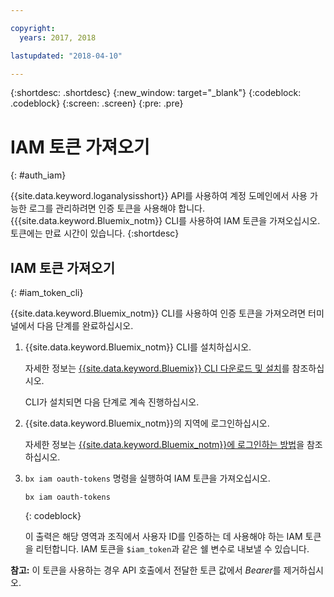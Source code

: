```yaml
---

copyright:
  years: 2017, 2018

lastupdated: "2018-04-10"

---
```



{:shortdesc: .shortdesc}
{:new_window: target="_blank"}
{:codeblock: .codeblock}
{:screen: .screen}
{:pre: .pre}


# IAM 토큰 가져오기
{: #auth_iam}

{{site.data.keyword.loganalysisshort}} API를 사용하여 계정 도메인에서 사용 가능한 로그를 관리하려면 인증 토큰을 사용해야 합니다. {{{site.data.keyword.Bluemix_notm}} CLI를 사용하여 IAM 토큰을 가져오십시오. 토큰에는 만료 시간이 있습니다. 
{:shortdesc}


## IAM 토큰 가져오기
{: #iam_token_cli}

{{site.data.keyword.Bluemix_notm}} CLI를 사용하여 인증 토큰을 가져오려면 터미널에서 다음 단계를 완료하십시오. 

1. {{site.data.keyword.Bluemix_notm}} CLI를 설치하십시오.

   자세한 정보는 [{{site.data.keyword.Bluemix}} CLI 다운로드 및 설치](/docs/cli/reference/bluemix_cli/download_cli.html#download_install)를 참조하십시오.
   
   CLI가 설치되면 다음 단계로 계속 진행하십시오.
    
2. {{site.data.keyword.Bluemix_notm}}의 지역에 로그인하십시오. 

    자세한 정보는 [{{site.data.keyword.Bluemix_notm}}에 로그인하는 방법](/docs/services/CloudLogAnalysis/qa/cli_qa.html#login)을 참조하십시오.
	
3. `bx iam oauth-tokens` 명령을 실행하여 IAM 토큰을 가져오십시오.

    ```
	bx iam oauth-tokens
	```
	{: codeblock}
	
	이 출력은 해당 영역과 조직에서 사용자 ID를 인증하는 데 사용해야 하는 IAM 토큰을 리턴합니다. IAM 토큰을 `$iam_token`과 같은 쉘 변수로 내보낼 수 있습니다.



**참고:** 이 토큰을 사용하는 경우 API 호출에서 전달한 토큰 값에서 *Bearer*를 제거하십시오.

